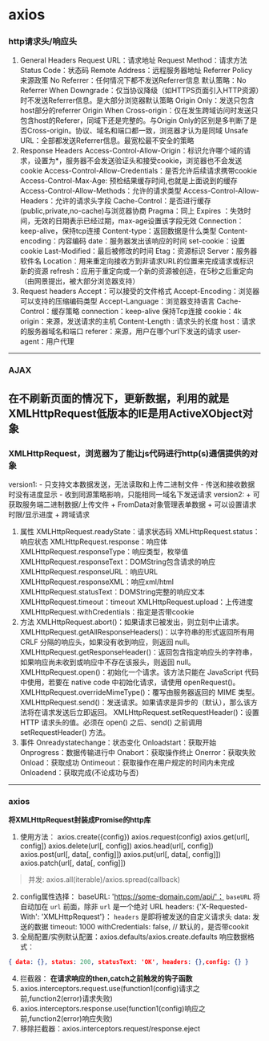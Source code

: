 # axios
### http请求头/响应头
1. General Headers
    Request URL：请求地址
    Request Method：请求方法
    Status Code：状态码
    Remote Address：远程服务器地址
    Referrer Policy 来源政策
          No Referrer：任何情况下都不发送Referrer信息
          默认策略：No Referrer When Downgrade：仅当协议降级（如HTTPS页面引入HTTP资源）时不发送Referrer信息。是大部分浏览器默认策略
          Origin Only：发送只包含host部分的referrer
          Origin When Cross-origin：仅在发生跨域访问时发送只包含host的Referer，同域下还是完整的。与Origin Only的区别是多判断了是否Cross-origin。协议、域名和端口都一致，浏览器才认为是同域
           Unsafe URL：全部都发送Referrer信息。最宽松最不安全的策略
2. Response Headers
    Access-Control-Allow-Origin：标识允许哪个域的请求，设置为*，服务器不会发送验证头和接受cookie，浏览器也不会发送cookie
    Access-Control-Allow-Credentials：是否允许后续请求携带cookie
    Access-Control-Max-Age: 预检结果缓存时间,也就是上面说到的缓存
	Access-Control-Allow-Methods：允许的请求类型
	Access-Control-Allow-Headers：允许的请求头字段
    Cache-Control：是否进行缓存(public,private,no-cache)与浏览器协商
    Pragma：同上
    Expires ：失效时间，无效的日期表示已经过期，max-age设置该字段无效
    Connection：keep-alive，保持tcp连接
    Content-type：返回数据是什么类型
    Content-encoding：内容编码
    date：服务器发出该响应的时间
    set-cookie：设置cookie
    Last-Modified：最后被修改的时间
    Etag：资源标识
    Server：服务器软件名 
    Location：用来重定向接收方到非请求URL的位置来完成请求或标识新的资源 
    refresh：应用于重定向或一个新的资源被创造，在5秒之后重定向（由网景提出，被大部分浏览器支持）
3. Request headers
    Accept：可以接受的文件格式
    Accept-Encoding：浏览器可以支持的压缩编码类型
    Accept-Language：浏览器支持语言
    Cache-Control：缓存策略
    connection：keep-alive 保持Tcp连接
    cookie：4k
    origin：来源，发送请求的主机
    Content-Length : 请求头的长度
    host：请求的服务器域名和端口
    referer：来源，用户在哪个url下发送的请求
    user-agent：用户代理
---
### AJAX
**在不刷新页面的情况下，更新数据，利用的就是XMLHttpRequest低版本的IE是用ActiveXObject对象**
---
### XMLHttpRequest，浏览器为了能让js代码进行http(s)通信提供的对象
   version1:
           - 只支持文本数据发送，无法读取和上传二进制文件
           - 传送和接收数据时没有进度显示
           - 收到同源策略影响，只能相同一域名下发送请求
   version2:
           + 可获取服务端二进制数据/上传文件
           + FromData对象管理表单数据
           + 可以设置请求时限/显示进度
           + 跨域请求
1. 属性 
     XMLHttpRequest.readyState：请求状态码
     XMLHttpRequest.status：响应状态
     XMLHttpRequest.response：响应体
     XMLHttpRequest.responseType：响应类型，枚举值
     XMLHttpRequest.responseText：DOMString包含请求的响应        
     XMLHttpRequest.responseURL：响应URL
     XMLHttpRequest.responseXML：响应xml/html
     XMLHttpRequest.statusText：DOMString完整的响应文本
     XMLHttpRequest.timeout：timeout
     XMLHttpRequest.upload：上传进度
     XMLHttpRequest.withCredentials：指定是否带cookie
2. 方法 
     XMLHttpRequest.abort()：如果请求已被发出，则立刻中止请求。
     XMLHttpRequest.getAllResponseHeaders()：以字符串的形式返回所有用 CRLF 分隔的响应头，如果没有收到响应，则返回 null。
     XMLHttpRequest.getResponseHeader()：返回包含指定响应头的字符串，如果响应尚未收到或响应中不存在该报头，则返回 null。
     XMLHttpRequest.open()：初始化一个请求。该方法只能在 JavaScript 代码中使用，若要在 native code 中初始化请求，请使用 openRequest()。
     XMLHttpRequest.overrideMimeType()：覆写由服务器返回的 MIME 类型。
     XMLHttpRequest.send()：发送请求。如果请求是异步的（默认），那么该方法将在请求发送后立即返回。
     XMLHttpRequest.setRequestHeader()：设置 HTTP 请求头的值。必须在 open() 之后、send() 之前调用 setRequestHeader() 方法。
3. 事件
     Onreadystatechange：状态变化
     Onloadstart：获取开始
	 Onprogress：数据传输进行中
     Onabort：获取操作终止
     Onerror：获取失败
     Onload：获取成功
     Ontimeout：获取操作在用户规定的时间内未完成
     Onloadend：获取完成(不论成功与否)
---
### axios
**将XMLHttpRequest封装成Promise的http库**
1. 使用方法：
     axios.create({config})
     axios.request(config)
	 axios.get(url[, config])
     axios.delete(url[, config])
     axios.head(url[, config])
     axios.post(url[, data[, config]])
     axios.put(url[, data[, config]])
     axios.patch(url[, data[, config]])
> 并发: axios.all(iterable)/axios.spread(callback)
2. config属性选择：
     baseURL: 'https://some-domain.com/api/'： `baseURL` 将自动加在 `url` 前面，除非 `url` 是一个绝对 URL
     headers: {'X-Requested-With': 'XMLHttpRequest'}： `headers` 是即将被发送的自定义请求头
     data: 发送的数据
     timeout: 1000
     withCredentials: false, // 默认的，是否带cookit
3. 全局配置/实例默认配置：axios.defaults/axios.create.defaults
    响应数据格式：
```json
{ data: {}, status: 200, statusText: 'OK', headers: {},config: {} }
```
4. 拦截器：
**在请求响应的then,catch之前触发的钩子函数**
1. axios.interceptors.request.use(function1(config)请求之前,function2(error)请求失败)
2. axios.interceptors.response.use(function1(config)响应之前,function2(error)响应失败)
3. 移除拦截器：axios.interceptors.request/response.eject

